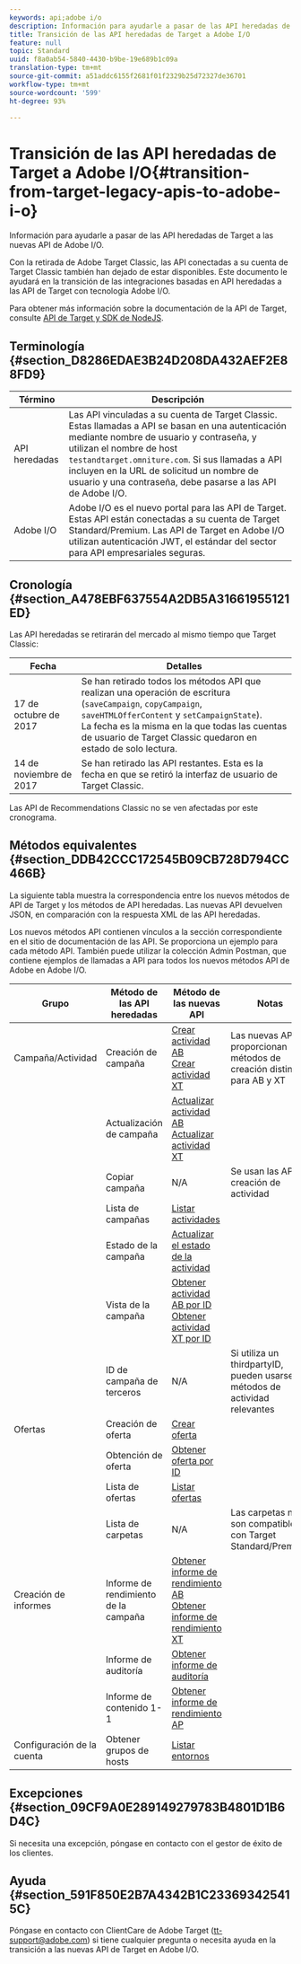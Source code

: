 ```yaml
---
keywords: api;adobe i/o
description: Información para ayudarle a pasar de las API heredadas de Target a las nuevas API de Adobe I/O.
title: Transición de las API heredadas de Target a Adobe I/O
feature: null
topic: Standard
uuid: f8a0ab54-5840-4430-b9be-19e689b1c09a
translation-type: tm+mt
source-git-commit: a51addc6155f2681f01f2329b25d72327de36701
workflow-type: tm+mt
source-wordcount: '599'
ht-degree: 93%

---
```



# Transición de las API heredadas de Target a Adobe I/O{#transition-from-target-legacy-apis-to-adobe-i-o}

Información para ayudarle a pasar de las API heredadas de Target a las nuevas API de Adobe I/O.

Con la retirada de Adobe Target Classic, las API conectadas a su cuenta de Target Classic también han dejado de estar disponibles. Este documento le ayudará en la transición de las integraciones basadas en API heredadas a las API de Target con tecnología Adobe I/O.

Para obtener más información sobre la documentación de la API de Target, consulte   [API de Target y SDK de NodeJS](../../c-implementing-target/c-api-and-sdk-overview/api-and-sdk-overview.md#concept_5718EC1FF2ED4436935D0BCCD7AA29A6).

## Terminología {#section_D8286EDAE3B24D208DA432AEF2E88FD9}

| Término | Descripción |
|--- |--- |
| API heredadas | Las API vinculadas a su cuenta de Target Classic. Estas llamadas a API se basan en una autenticación mediante nombre de usuario y contraseña, y utilizan el nombre de host `testandtarget.omniture.com`. Si sus llamadas a API incluyen en la URL de solicitud un nombre de usuario y una contraseña, debe pasarse a las API de Adobe I/O. |
| Adobe I/O | Adobe I/O es el nuevo portal para las API de Target. Estas API están conectadas a su cuenta de Target Standard/Premium. Las API de Target en Adobe I/O utilizan autenticación JWT, el estándar del sector para API empresariales seguras. |

## Cronología   {#section_A478EBF637554A2DB5A31661955121ED}

Las API heredadas se retirarán del mercado al mismo tiempo que Target Classic:

| Fecha | Detalles |
|--- |--- |
| 17 de octubre de 2017 | Se han retirado todos los métodos API que realizan una operación de escritura (`saveCampaign`, `copyCampaign`, `saveHTMLOfferContent` y `setCampaignState`).<br>La fecha es la misma en la que todas las cuentas de usuario de Target Classic quedaron en estado de solo lectura. |
| 14 de noviembre de 2017 | Se han retirado las API restantes. Esta es la fecha en que se retiró la interfaz de usuario de Target Classic. |

Las API de Recommendations Classic no se ven afectadas por este cronograma.

## Métodos equivalentes   {#section_DDB42CCC172545B09CB728D794CC466B}

La siguiente tabla muestra la correspondencia entre los nuevos métodos de API de Target y los métodos de API heredadas. Las nuevas API devuelven JSON, en comparación con la respuesta XML de las API heredadas.

Los nuevos métodos API contienen vínculos a la sección correspondiente en el sitio de documentación de las API. Se proporciona un ejemplo para cada método API. También puede utilizar la colección Admin Postman, que contiene ejemplos de llamadas a API para todos los nuevos métodos API de Adobe en Adobe I/O.

| Grupo | Método de las API heredadas | Método de las nuevas API | Notas |
|--- |--- |--- |--- |
| Campaña/Actividad | Creación de campaña | [Crear actividad AB](http://developers.adobetarget.com/api/#create-ab-activity)<br>[Crear actividad XT](http://developers.adobetarget.com/api/#create-xt-activity) | Las nuevas API proporcionan métodos de creación distintos para AB y XT |
|  | Actualización de campaña | [Actualizar actividad AB](http://developers.adobetarget.com/api/#update-ab-activity)<br>[Actualizar actividad XT](http://developers.adobetarget.com/api/#update-xt-activity) |  |
|  | Copiar campaña | N/A | Se usan las API de creación de actividad |
|  | Lista de campañas | [Listar actividades](http://developers.adobetarget.com/api/#list-activities) |  |
|  | Estado de la campaña | [Actualizar el estado de la actividad](http://developers.adobetarget.com/api/#update-activity-state) |  |
|  | Vista de la campaña | [Obtener actividad AB por ID](http://developers.adobetarget.com/api/#get-ab-activity-by-id)<br>[Obtener actividad XT por ID](http://developers.adobetarget.com/api/#get-xt-activity-by-id) |  |
|  | ID de campaña de terceros | N/A | Si utiliza un thirdpartyID, pueden usarse los métodos de actividad relevantes |
| Ofertas | Creación de oferta | [Crear oferta](http://developers.adobetarget.com/api/#create-offer) |  |
|  | Obtención de oferta | [Obtener oferta por ID](http://developers.adobetarget.com/api/#get-offer-by-id) |  |
|  | Lista de ofertas | [Listar ofertas](http://developers.adobetarget.com/api/#list-offers) |  |
|  | Lista de carpetas | N/A | Las carpetas no son compatibles con Target Standard/Premium |
| Creación de informes | Informe de rendimiento de la campaña | [Obtener informe de rendimiento AB](http://developers.adobetarget.com/api/#get-ab-performance-report)<br>[Obtener informe de rendimiento XT](http://developers.adobetarget.com/api/#get-xt-performance-report) |  |
|  | Informe de auditoría | [Obtener informe de auditoría](http://developers.adobetarget.com/api/#get-audit-report) |  |
|  | Informe de contenido 1-1 | [Obtener informe de rendimiento AP](http://developers.adobetarget.com/api/#get-ap-activity-performance-report) |  |
| Configuración de la cuenta | Obtener grupos de hosts | [Listar entornos](http://developers.adobetarget.com/api/#list-environments) |  |

## Excepciones {#section_09CF9A0E289149279783B4801D1B6D4C}

Si necesita una excepción, póngase en contacto con el gestor de éxito de los clientes.

## Ayuda   {#section_591F850E2B7A4342B1C233693425415C}

Póngase en contacto con ClientCare de Adobe Target (tt-support@adobe.com) si tiene cualquier pregunta o necesita ayuda en la transición a las nuevas API de Target en Adobe I/O.
